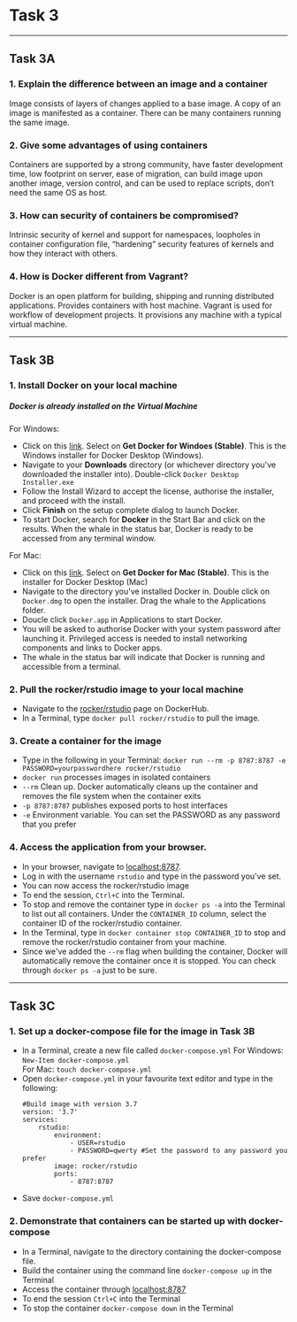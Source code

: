 #   Task 3

****
##  Task 3A
### 1.    Explain the difference between an image and a container
Image consists of layers of changes applied to a base image. A copy of an image is manifested as a container. There can be many containers running the same image.

### 2.    Give some advantages of using containers
Containers are supported by a strong community, have faster development time, low footprint on server, ease of migration, can build image upon another image, version control, and can be used to replace scripts, don’t need the same OS as host.

### 3.    How can security of containers be compromised?
Intrinsic security of kernel and support for namespaces, loopholes in container configuration file, “hardening” security features of kernels and how they interact with others.

### 4.    How is Docker different from Vagrant?
Docker is an open platform for building, shipping and running distributed applications. Provides containers with host machine. Vagrant is used for workflow of development projects. It provisions any machine with a typical virtual machine.


****
##  Task 3B
### 1. Install Docker on your local machine
##### Docker is already installed on the Virtual Machine
For Windows:
- Click on this [link](https://docs.docker.com/v17.09/docker-for-windows/install/#download-docker-for-windows). Select on **Get Docker for Windoes (Stable)**. This is the Windows installer for Docker Desktop (Windows).
- Navigate to your **Downloads** directory (or whichever directory you've downloaded the installer into). Double-click `Docker Desktop Installer.exe`
- Follow the Install Wizard to accept the license, authorise the installer, and proceed with the install.
- Click **Finish** on the setup complete dialog to launch Docker.
- To start Docker, search for **Docker** in the Start Bar and click on the results. When the whale in the status bar, Docker is ready to be accessed from any terminal window.

For Mac:
-   Click on this [link](https://docs.docker.com/v17.09/docker-for-mac/install/). Select on **Get Docker for Mac (Stable)**. This is the installer for Docker Desktop (Mac)
-   Navigate to the directory you've installed Docker in. Double click on `Docker.dmg` to open the installer. Drag the whale to the Applications folder.
-   Doucle click `Docker.app` in Applications to start Docker.
-   You will be asked to authorise Docker with your system password after launching it. Privileged access is needed to install networking components and links to Docker apps.
-   The whale in the status bar will indicate that Docker is running and accessible from a terminal.

### 2. Pull the rocker/rstudio image to your local machine
-   Navigate to the [rocker/rstudio](https://hub.docker.com/r/rocker/rstudio/) page on DockerHub.
-   In a Terminal, type `docker pull rocker/rstudio` to pull the image.

### 3. Create a container for the image
-   Type in the following in your Terminal:
       `docker run --rm -p 8787:8787 -e PASSWORD=yourpasswordhere rocker/rstudio`
-   `docker run`    processes images in isolated containers
-   `--rm`  Clean up. Docker automatically cleans up the container and removes the file system when the container exits
-   `-p 8787:8787` publishes exposed ports to host interfaces
-   `-e` Environment variable. You can set the PASSWORD as any password that you prefer

### 4. Access the application from your browser.
-   In your browser, navigate to [localhost:8787](localhost:8787).
-   Log in with the username `rstudio` and type in the password you've set.
-   You can now access the rocker/rstudio image
-   To end the session, `Ctrl+C` into the Terminal.
-   To stop and remove the container type in `docker ps -a` into the Terminal to list out all containers. Under the `CONTAINER_ID` column, select the container ID of the rocker/rstudio container.
-   In the Terminal, type in `docker container stop CONTAINER_ID` to stop and remove the rocker/rstudio container from your machine.
-   Since we've added the `--rm` flag when building the container, Docker will automatically remove the container once it is stopped. You can check through `docker ps -a` just to be sure. 
****
##  Task 3C
### 1. Set up a docker-compose file for the image in Task 3B
-   In a Terminal, create a new file called `docker-compose.yml`
    For Windows: `New-Item docker-compose.yml` <br />
    For Mac: `touch docker-compose.yml`
-   Open `docker-compose.yml` in your favourite text editor and type in the following:
    ```
    #Build image with version 3.7
    version: '3.7'
    services:
        rstudio:
            environment:
                - USER=rstudio
                - PASSWORD=qwerty #Set the password to any password you prefer
            image: rocker/rstudio
            ports:
                - 8787:8787
    ```
-   Save `docker-compose.yml`

### 2. Demonstrate that containers can be started up with docker-compose
-   In a Terminal, navigate to the directory containing the docker-compose file.
-   Build the container using the command line `docker-compose up` in the Terminal
-   Access the container through [localhost:8787](localhost:8787)
-   To end the session `Ctrl+C` into the Terminal
-   To stop the container `docker-compose down` in the Terminal

